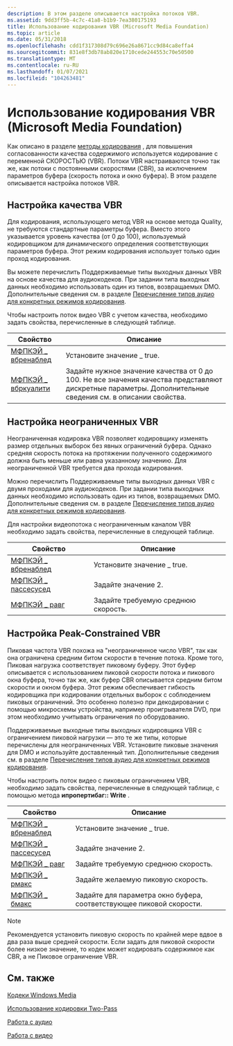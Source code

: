 ```yaml
---
description: В этом разделе описывается настройка потоков VBR.
ms.assetid: 9dd3ff5b-4c7c-41a8-b1b9-7ea380175193
title: Использование кодирования VBR (Microsoft Media Foundation)
ms.topic: article
ms.date: 05/31/2018
ms.openlocfilehash: cdd1f317308d79c696e26a8671cc9d84ca8effa4
ms.sourcegitcommit: 831e8f3db78ab820e1710cede244553c70e50500
ms.translationtype: MT
ms.contentlocale: ru-RU
ms.lasthandoff: 01/07/2021
ms.locfileid: "104263481"
---
```

# <a name="using-vbr-encoding-microsoft-media-foundation"></a>Использование кодирования VBR (Microsoft Media Foundation)

Как описано в разделе [методы кодирования](encodingmethods.md) , для повышения согласованности качества содержимого используется кодирование с переменной СКОРОСТЬЮ (VBR). Потоки VBR настраиваются точно так же, как потоки с постоянными скоростями (CBR), за исключением параметров буфера (скорость потока и окно буфера). В этом разделе описывается настройка потоков VBR.

## <a name="configuring-quality-based-vbr"></a>Настройка качества VBR

Для кодирования, использующего метод VBR на основе метода Quality, не требуются стандартные параметры буфера. Вместо этого указывается уровень качества (от 0 до 100), используемый кодировщиком для динамического определения соответствующих параметров буфера. Этот режим кодирования использует только один проход кодирования.

Вы можете перечислить Поддерживаемые типы выходных данных VBR на основе качества для аудиокодеков. При задании типа выходных данных необходимо использовать один из типов, возвращаемых DMO. Дополнительные сведения см. в разделе [Перечисление типов аудио для конкретных режимов кодирования](enumeratingaudiotypesforspecificencodingmodes.md).

Чтобы настроить поток видео VBR с учетом качества, необходимо задать свойства, перечисленные в следующей таблице.



| Свойство                                            | Описание                                                                                                                                             |
|-----------------------------------------------------|---------------------------------------------------------------------------------------------------------------------------------------------------------|
| [МФПКЭЙ \_ вбренаблед](mfpkey-vbrenabledproperty.md) | Установите значение \_ true.                                                                                                                                   |
| [МФПКЭЙ \_ вбркуалити](mfpkey-vbrqualityproperty.md) | Задайте нужное значение качества от 0 до 100. Не все значения качества представляют дискретные параметры. Дополнительные сведения см. в описании свойства. |



 

## <a name="configuring-unconstrained-vbr"></a>Настройка неограниченных VBR

Неограниченная кодировка VBR позволяет кодировщику изменять размер отдельных выборок без явных ограничений буфера. Однако средняя скорость потока на протяжении полученного содержимого должна быть меньше или равна указанному значению. Для неограниченной VBR требуется два прохода кодирования.

Можно перечислить Поддерживаемые типы выходных данных VBR с двумя проходами для аудиокодеков. При задании типа выходных данных необходимо использовать один из типов, возвращаемых DMO. Дополнительные сведения см. в разделе [Перечисление типов аудио для конкретных режимов кодирования](enumeratingaudiotypesforspecificencodingmodes.md).

Для настройки видеопотока с неограниченным каналом VBR необходимо задать свойства, перечисленные в следующей таблице.



| Свойство                                            | Описание                          |
|-----------------------------------------------------|--------------------------------------|
| [МФПКЭЙ \_ вбренаблед](mfpkey-vbrenabledproperty.md) | Установите значение \_ true.                |
| [МФПКЭЙ \_ пассесусед](mfpkey-passesusedproperty.md) | Задайте значение 2.                            |
| [МФПКЭЙ \_ равг](mfpkey-ravgproperty.md)             | Задайте требуемую среднюю скорость. |



 

## <a name="configuring-peak-constrained-vbr"></a>Настройка Peak-Constrained VBR

Пиковая частота VBR похожа на "неограниченное число VBR", так как она ограничена средним битом скорости в течение потока. Кроме того, Пиковая нагрузка соответствует пиковому буферу. Этот буфер описывается с использованием пиковой скорости потока и пикового окна буфера, точно так же, как буфер CBR описывается средним битом скорости и окном буфера. Этот режим обеспечивает гибкость кодировщика при кодировании отдельных выборок с соблюдением пиковых ограничений. Это особенно полезно при декодировании с помощью микросхемы устройства, например проигрывателя DVD, при этом необходимо учитывать ограничения по оборудованию.

Поддерживаемые выходные типы выходных кодировщика VBR с ограничением пиковой нагрузки — это те же типы, которые перечислены для неограниченных VBR. Установите пиковые значения для DMO и используйте доставленный тип. Дополнительные сведения см. в разделе [Перечисление типов аудио для конкретных режимов кодирования](enumeratingaudiotypesforspecificencodingmodes.md).

Чтобы настроить поток видео с пиковым ограничением VBR, необходимо задать свойства, перечисленные в следующей таблице, с помощью метода **ипропертибаг:: Write** .



| Свойство                                            | Описание                                                     |
|-----------------------------------------------------|-----------------------------------------------------------------|
| [МФПКЭЙ \_ вбренаблед](mfpkey-vbrenabledproperty.md) | Установите значение \_ true.                                           |
| [МФПКЭЙ \_ пассесусед](mfpkey-passesusedproperty.md) | Задайте значение 2.                                                       |
| [МФПКЭЙ \_ равг](mfpkey-ravgproperty.md)             | Задайте требуемую среднюю скорость.                            |
| [МФПКЭЙ \_ рмакс](mfpkey-rmaxproperty.md)             | Задайте желаемую пиковую скорость.                               |
| [МФПКЭЙ \_ бмакс](mfpkey-bmaxproperty.md)             | Задайте для параметра окно буфера, соответствующее пиковой скорости. |



 

> [!Note]  
> Рекомендуется установить пиковую скорость по крайней мере вдвое в два раза выше средней скорости. Если задать для пиковой скорости более низкое значение, то кодек может кодировать содержимое как CBR, а не Пиковое ограничение VBR.

 

## <a name="related-topics"></a>См. также

<dl> <dt>

[Кодеки Windows Media](windows-media-codecs.md)
</dt> <dt>

[Использование кодировки Two-Pass](usingtwoencodingpasses.md)
</dt> <dt>

[Работа с аудио](workingwithaudio.md)
</dt> <dt>

[Работа с видео](workingwithvideo.md)
</dt> </dl>

 

 



